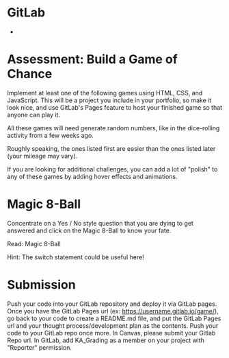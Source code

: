 # GitLab 
- 



# Assessment: Build a Game of Chance
Implement at least one of the following games using HTML, CSS, and JavaScript. This will be a project you include in your portfolio, so make it look nice, and use GitLab's Pages feature to host your finished game so that anyone can play it.

All these games will need generate random numbers, like in the dice-rolling activity from a few weeks ago.

Roughly speaking, the ones listed first are easier than the ones listed later (your mileage may vary).

If you are looking for additional challenges, you can add a lot of "polish" to any of these games by adding hover effects and animations.



# Magic 8-Ball

Concentrate on a Yes / No style question that you are dying to get answered and click on the Magic 8-Ball to know your fate.

Read: Magic 8-Ball

Hint: The switch statement could be useful here!

# Submission

Push your code into your GitLab repository and deploy it via GitLab pages.
Once you have the GitLab Pages url (ex: https://username.gitlab.io/game/), go back to your code to create a README.md file, and put the GitLab Pages url and your thought process/development plan as the contents.
Push your code to your GitLab repo once more.
In Canvas, please submit your Gitlab Repo url.
In GitLab, add KA_Grading as a member on your project with "Reporter" permission.